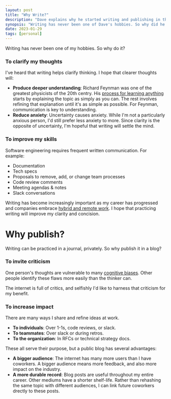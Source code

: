 ```yaml
---
layout: post
title: "Why Write?"
description: "Dave explains why he started writing and publishing in this blog."
synopsis: "Writing has never been one of Dave's hobbies. So why did he start this blog, and what does he hope to gain from it?"
date: 2023-01-29
tags: [personal]
---
```


Writing has never been one of my hobbies. So why do it?

<!--more-->

### To clarify my thoughts

I've heard that writing helps clarify thinking. I hope that clearer thoughts will:

- **Produce deeper understanding**: Richard Feynman was one of the greatest physicists of the
20th centry. His [process for learning anything](https://fs.blog/feynman-technique/)
starts by explaining the topic as simply as you can. The rest involves refining that explanation
until it's as simple as possible. For Feynman, communication is key to understanding.
- **Reduce anxiety**: Uncertainty causes anxiety. While I'm not a particularly anxious person,
I'd still prefer less anxiety to more. Since clarity is the opposite of uncertainty,
I'm hopeful that writing will settle the mind.

### To improve my skills

Software engineering requires frequent written communication. For example:

- Documentation
- Tech specs
- Proposals to remove, add, or change team processes
- Code review comments
- Meeting agendas & notes
- Slack conversations

Writing has become increasingly important as my career has progressed and companies embrace
[hybrid and remote work](https://www.esd-conference.com/upload/book_of_proceedings/Book_of_Proceedings_esdAveiro2022_Online.pdf#page=208).
I hope that practicing writing will improve my clarity and concision.

# Why publish?

Writing can be practiced in a journal, privately. So why publish it in a blog?

### To invite criticism

One person's thoughts are vulnerable to many [cognitive biases](https://en.wikipedia.org/wiki/List_of_cognitive_biases). Other people identify these flaws more easily than the thinker can.

The internet is full of critics, and selfishly I'd like to harness that criticism for my benefit.

### To increase impact

There are many ways I share and refine ideas at work.

- **To individuals**: Over 1-1s, code reviews, or slack.
- **To teammates**: Over slack or during retros.
- **To the organization**: In RFCs or technical strategy docs.

These all serve their purpose, but a public blog has several advantages:

- **A bigger audience**: The internet has many more users than I have coworkers.
A bigger audience means more feedback, and also more impact on the industry.
- **A more durable record**: Blog posts are useful throughout my entire career.
Other mediums have a shorter shelf-life. Rather than rehashing the same topic
with different audiences, I can link future coworkers drectly to these posts.
